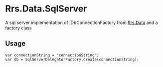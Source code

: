 Rrs.Data.SqlServer
==================
A sql server implementation of IDbConnectionFactory from [Rrs.Data](https://github.com/rrs/Data) and a factory class

Usage
-----

```
var connectionString = "connectionString";
var db = SqlServerDelegatorFactory.Create(connectionString);
```